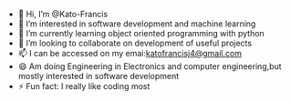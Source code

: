 - 👋 Hi, I’m @Kato-Francis
- 👀 I’m interested in software development and machine learning
- 🌱 I’m currently learning object oriented programming with python
- 💞️ I’m looking to collaborate on development of useful projects
- 📫 I can be accessed on my emai:katofrancisj4@gmail.com
- 😄 Am doing Engineering in Electronics and computer engineering,but mostly interested in software development
- ⚡ Fun fact: I really like coding most

<!---
Kato-Francis/Kato-Francis is a ✨ special ✨ repository because its `README.md` (this file) appears on your GitHub profile.
You can click the Preview link to take a look at your changes.
--->

